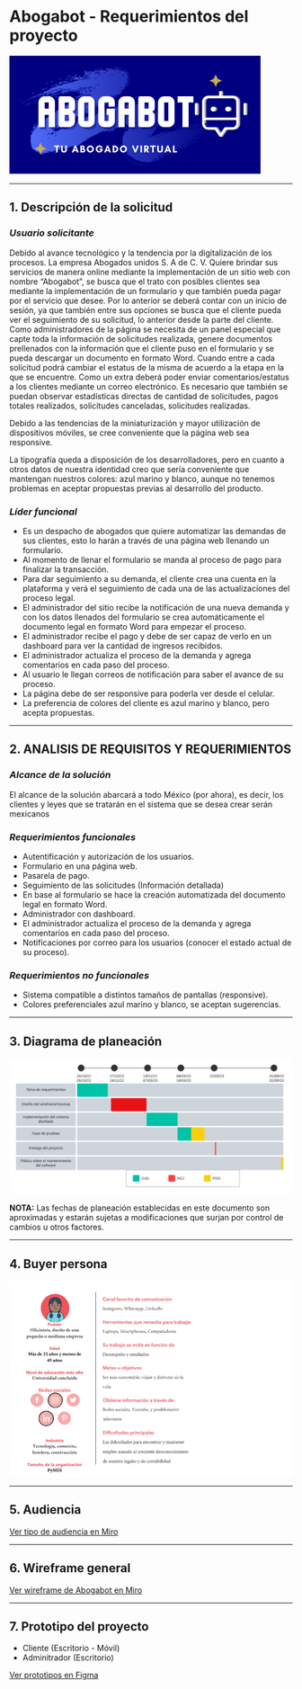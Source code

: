 # Abogabot - Requerimientos del proyecto
![Logo de la aplicación](./img/Abogabot%20logo.png)

---
## 1. Descripción de la solicitud

### *Usuario solicitante*

Debido al avance tecnológico y la tendencia por la digitalización de los procesos. La empresa Abogados unidos S. A de C. V. Quiere brindar sus servicios de manera online mediante la implementación de un sitio web con nombre “Abogabot”, se busca que el trato con posibles clientes sea mediante la implementación de un formulario y que también pueda pagar por el servicio que desee. Por lo anterior se deberá contar con un inicio de sesión, ya que también entre sus opciones se busca que el cliente pueda ver el seguimiento de su solicitud, lo anterior desde la parte del cliente.
Como administradores de la página se necesita de un panel especial que capte toda la información de solicitudes realizada, genere documentos prellenados con la información que el cliente puso en el formulario y se pueda descargar un documento en formato Word. Cuando entre a cada solicitud podrá cambiar el estatus de la misma de acuerdo a la etapa en la que se encuentre. Como un extra deberá poder enviar comentarios/estatus a los clientes mediante un correo electrónico. Es necesario que también se puedan observar estadísticas directas de cantidad de solicitudes, pagos totales realizados, solicitudes canceladas, solicitudes realizadas.

Debido a las tendencias de la miniaturización y mayor utilización de dispositivos móviles, se cree conveniente que la página web sea responsive.

La tipografía queda a disposición de los desarrolladores, pero en cuanto a otros datos de nuestra identidad creo que sería conveniente que mantengan nuestros colores: azul marino y blanco, aunque no tenemos problemas en aceptar propuestas previas al desarrollo del producto.

### *Líder funcional*
- Es un despacho de abogados que quiere automatizar las demandas de sus clientes, esto lo harán a través de una página web llenando un formulario.
- Al momento de llenar el formulario se manda al proceso de pago para finalizar la transacción.
- Para dar seguimiento a su demanda, el cliente crea una cuenta en la plataforma y verá el seguimiento de cada una de las actualizaciones del proceso legal.
- El administrador del sitio recibe la notificación de una nueva demanda y con los datos llenados del formulario se crea automáticamente el documento legal en formato Word para empezar el proceso.
- El administrador recibe el pago y debe de ser capaz de verlo en un dashboard para ver la cantidad de ingresos recibidos.
- El administrador actualiza el proceso de la demanda y agrega comentarios en cada paso del proceso.
- Al usuario le llegan correos de notificación para saber el avance de su proceso.
- La página debe de ser responsive para poderla ver desde el celular.
- La preferencia de colores del cliente es azul marino y blanco, pero acepta propuestas.

---
## 2. ANALISIS DE REQUISITOS Y REQUERIMIENTOS

### *Alcance de la solución*
El alcance de la solución abarcará a todo México (por ahora), es decir, los clientes y leyes que se tratarán en el sistema que se desea crear serán mexicanos


### *Requerimientos funcionales*
- Autentificación y autorización de los usuarios.
- Formulario en una página web.
- Pasarela de pago.
- Seguimiento de las solicitudes (Información detallada)
- En base al formulario se hace la creación automatizada del documento legal en formato Word.
- Administrador con dashboard.
- El administrador actualiza el proceso de la demanda y agrega comentarios en cada paso del proceso.
- Notificaciones por correo para los usuarios (conocer el estado actual de su proceso).


### *Requerimientos no funcionales*
- Sistema compatible a distintos tamaños de pantallas (responsive).
- Colores preferenciales azul marino y blanco, se aceptan sugerencias.


---
## 3. Diagrama de planeación 
![Fechas para las actividades del proyecto](./img/Hitos.PNG)

**NOTA:** Las fechas de planeación establecidas en este documento son aproximadas y estarán sujetas a modificaciones que surjan por control de cambios u otros factores. 

---
## 4. Buyer persona
![Perfil del usuario general](./img/buyer%20personas.PNG)

---
## 5. Audiencia
[Ver tipo de audiencia en Miro](https://miro.com/app/live-embed/uXjVPNUIFLw=/?moveToViewport=934,-163,3457,1055&embedId=663454855673)

---
## 6. Wireframe general
[Ver wireframe de Abogabot en Miro](https://miro.com/app/live-embed/uXjVPNUb3LU=/?moveToViewport=-2123,-1472,13264,3559&embedId=857525961566)

---
## 7. Prototipo del proyecto
- Cliente (Escritorio - Móvil)
- Adminitrador (Escritorio)

[Ver prototipos en Figma](https://www.figma.com/embed?embed_host=share&url=https%3A%2F%2Fwww.figma.com%2Fproto%2FxMU3jMXnWE0BRekPkaxeLT%2FAbogabot%3Fnode-id%3D6%253A1017%26scaling%3Dscale-down%26page-id%3D0%253A1%26starting-point-node-id%3D2%253A12%26show-proto-sidebar%3D1)

















